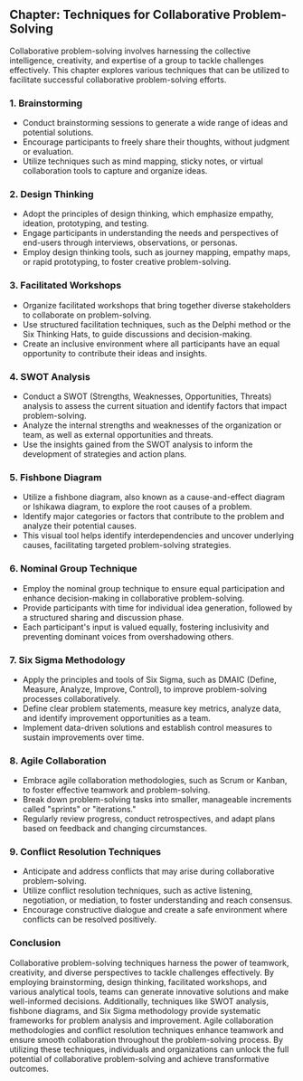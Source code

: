Chapter: Techniques for Collaborative Problem-Solving
-----------------------------------------------------

Collaborative problem-solving involves harnessing the collective intelligence, creativity, and expertise of a group to tackle challenges effectively. This chapter explores various techniques that can be utilized to facilitate successful collaborative problem-solving efforts.

### **1. Brainstorming**

* Conduct brainstorming sessions to generate a wide range of ideas and potential solutions.
* Encourage participants to freely share their thoughts, without judgment or evaluation.
* Utilize techniques such as mind mapping, sticky notes, or virtual collaboration tools to capture and organize ideas.

### **2. Design Thinking**

* Adopt the principles of design thinking, which emphasize empathy, ideation, prototyping, and testing.
* Engage participants in understanding the needs and perspectives of end-users through interviews, observations, or personas.
* Employ design thinking tools, such as journey mapping, empathy maps, or rapid prototyping, to foster creative problem-solving.

### **3. Facilitated Workshops**

* Organize facilitated workshops that bring together diverse stakeholders to collaborate on problem-solving.
* Use structured facilitation techniques, such as the Delphi method or the Six Thinking Hats, to guide discussions and decision-making.
* Create an inclusive environment where all participants have an equal opportunity to contribute their ideas and insights.

### **4. SWOT Analysis**

* Conduct a SWOT (Strengths, Weaknesses, Opportunities, Threats) analysis to assess the current situation and identify factors that impact problem-solving.
* Analyze the internal strengths and weaknesses of the organization or team, as well as external opportunities and threats.
* Use the insights gained from the SWOT analysis to inform the development of strategies and action plans.

### **5. Fishbone Diagram**

* Utilize a fishbone diagram, also known as a cause-and-effect diagram or Ishikawa diagram, to explore the root causes of a problem.
* Identify major categories or factors that contribute to the problem and analyze their potential causes.
* This visual tool helps identify interdependencies and uncover underlying causes, facilitating targeted problem-solving strategies.

### **6. Nominal Group Technique**

* Employ the nominal group technique to ensure equal participation and enhance decision-making in collaborative problem-solving.
* Provide participants with time for individual idea generation, followed by a structured sharing and discussion phase.
* Each participant's input is valued equally, fostering inclusivity and preventing dominant voices from overshadowing others.

### **7. Six Sigma Methodology**

* Apply the principles and tools of Six Sigma, such as DMAIC (Define, Measure, Analyze, Improve, Control), to improve problem-solving processes collaboratively.
* Define clear problem statements, measure key metrics, analyze data, and identify improvement opportunities as a team.
* Implement data-driven solutions and establish control measures to sustain improvements over time.

### **8. Agile Collaboration**

* Embrace agile collaboration methodologies, such as Scrum or Kanban, to foster effective teamwork and problem-solving.
* Break down problem-solving tasks into smaller, manageable increments called "sprints" or "iterations."
* Regularly review progress, conduct retrospectives, and adapt plans based on feedback and changing circumstances.

### **9. Conflict Resolution Techniques**

* Anticipate and address conflicts that may arise during collaborative problem-solving.
* Utilize conflict resolution techniques, such as active listening, negotiation, or mediation, to foster understanding and reach consensus.
* Encourage constructive dialogue and create a safe environment where conflicts can be resolved positively.

### Conclusion

Collaborative problem-solving techniques harness the power of teamwork, creativity, and diverse perspectives to tackle challenges effectively. By employing brainstorming, design thinking, facilitated workshops, and various analytical tools, teams can generate innovative solutions and make well-informed decisions. Additionally, techniques like SWOT analysis, fishbone diagrams, and Six Sigma methodology provide systematic frameworks for problem analysis and improvement. Agile collaboration methodologies and conflict resolution techniques enhance teamwork and ensure smooth collaboration throughout the problem-solving process. By utilizing these techniques, individuals and organizations can unlock the full potential of collaborative problem-solving and achieve transformative outcomes.
